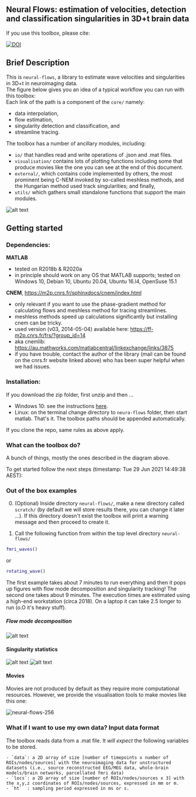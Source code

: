 
## Neural Flows: estimation of velocities, detection and classification singularities in 3D+t brain data

If you use this toolbox, please cite:

[![DOI](https://zenodo.org/badge/163922377.svg)](https://zenodo.org/badge/latestdoi/163922377)


## Brief Description 
This is `neural-flows`, a library to estimate wave velocities and singularities in 3D+t in neuroimaging data.  
The figure below gives you an idea of a typical workflow you can run with this toolbox:  
Each link of the path is a component of the `core/` namely: 
+ data interpolation, 
+ flow estimation, 
+ singularity detection and classification, and
+ streamline tracing. 


The toolbox has a number of ancillary modules, including:
+ `io/` that handles read and write operations of .json and .mat files.
+ `visualisation/` contains lots of plotting functions including some that produce movies like the one you can see at the end of this document. 
+ `external/`, which contains code implemented by others, the most prominent being C-NEM invoked by so-called meshless methods, and the Hungarian method  used track singularities; and finally, 
+  `utils/` which gathers small standalone functions that support the main modules. 



![alt text](https://github.com/brain-modelling-group/neural-flows/blob/master/demo-data/img/fig_workflow_pretty_vis.png?raw=true)

## Getting started

### Dependencies:

**MATLAB**
   + tested on R2018b & R2020a
   + in principle should work on any OS that MATLAB supports; tested on Windows 10, Debian 10, Ubuntu 20.04, Ubuntu 16.l4, OpenSuse 15.1 

**CNEM**, https://m2p.cnrs.fr/sphinxdocs/cnem/index.html
   + only relevant if you want to use the phase-gradient method for calculating flows and meshless method for tracing streamlines.
   + meshless methods speed up calculations significantly but installing cnem can be tricky. 
   + used version (v03, 2014-05-04) available here: https://ff-m2p.cnrs.fr/frs/?group_id=14
   + aka cnemlib: https://au.mathworks.com/matlabcentral/linkexchange/links/3875
   + if you have trouble, contact the author of the library (mail can be found on the cnrs.fr website linked above) who has been super helpful when we had issues. 


    
### Installation:

If you download the zip folder, first unzip and then ... 

- Windows 10: see the instructions [here](https://github.com/brain-modelling-group/neural-flows/wiki/Getting-started::Windows10::). 
- Linux: on the terminal change directory to `neura-flows` folder, then start matlab. That's it. The toolbox paths should be appended automatically. 

If you clone the repo, same rules as above apply. 

### What can the toolbox do?
A bunch of things, mostly the ones described in the diagram above.

To get started follow the next steps (timestamp: Tue 29 Jun 2021 14:49:38 AEST): 

### Out of the box examples

0. (Optional) Inside directory `neural-flows/`, make a new directory called `scratch/` (by default we will store results there, you can change it later ...). If this directory doesn't exist the toolbox will print a warning message and then proceed to create it. 

1. Call the following function from within the top level directory `neural-flows/`
```matlab
fmri_waves()
``` 
or 
```matlab
rotating_wave()
```

The first example takes about 7 minutes to run everything and then it pops up figures with flow mode decomposition and singularity tracking! 
The second one takes about 9 minutes. The execution times are estimated using a high-end workstation (circa 2018). On a laptop it can take 2.5 longer to run (o.O it's heavy stuff).

##### Flow mode decomposition
![alt text](https://github.com/brain-modelling-group/neural-flows/blob/master/demo-data/img/fig_rotating_wave_svd.png?raw=true)

#### Singularity statistics
![alt text](https://github.com/brain-modelling-group/neural-flows/blob/master/demo-data/img/fig_summary_stats.png?raw=true)
![alt text](https://github.com/brain-modelling-group/neural-flows/blob/master/demo-data/img/fig_sing_tracking.png?raw=true)


#### Movies

Movies are not produced by default as they require more computational resources. However, we provide the visualisation tools to make movies like this one:

![neural-flows-256](https://user-images.githubusercontent.com/1563810/123740938-92b2b980-d8ec-11eb-9406-22e9e2a77b03.gif)



### What if I want to use my own data? Input data format
    
The toolbox reads data from a .mat file. It *will expect* the following variables to be stored.    
    
    - `data`: a 2D array of size [number of timepoints x number of ROIs/nodes/sources] with the neuroimaging data for unstructured datasets (i.e., source reconstructed EEG/MEG data, whole-brain models/brain networks, parcellated fmri data) 
    - `locs`: a 2D array of size [number of ROIs/nodes/sources x 3] with the x,y,z coordinates of ROIs/nodes/sources, expressed in mm or m.
    - `ht`  : sampling period expressed in ms or s.
    

